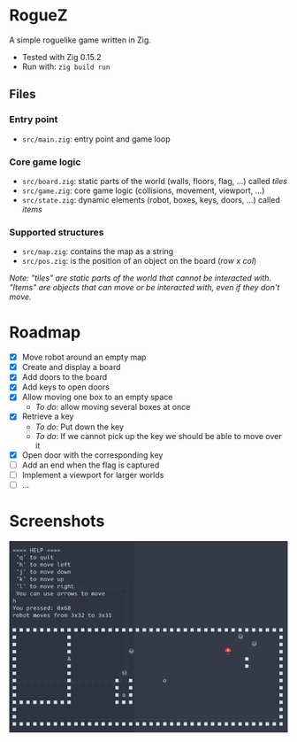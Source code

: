 # RogueZ

A simple roguelike game written in Zig.

- Tested with Zig 0.15.2
- Run with: `zig build run`

## Files

### Entry point
- `src/main.zig`: entry point and game loop

### Core game logic
- `src/board.zig`: static parts of the world (walls, floors, flag, ...) called *tiles*
- `src/game.zig`: core game logic (collisions, movement, viewport, ...)
- `src/state.zig`: dynamic elements (robot, boxes, keys, doors, ...) called *items*

### Supported structures
- `src/map.zig`: contains the map as a string
- `src/pos.zig`: is the position of an object on the board (*row x col*)

*Note: "tiles" are static parts of the world that cannot be interacted with. "Items" are objects that can move or be interacted with, even if they don't move.*

# Roadmap

- [x] Move robot around an empty map
- [x] Create and display a board
- [x] Add doors to the board
- [x] Add keys to open doors
- [x] Allow moving one box to an empty space
  - *To do*: allow moving several boxes at once
- [x] Retrieve a key
  - *To do*: Put down the key
  - *To do*: If we cannot pick up the key we should be able to move over it
- [x] Open door with the corresponding key
- [ ] Add an end when the flag is captured
- [ ] Implement a viewport for larger worlds
- [ ] ...

# Screenshots

![First steps](screenshot.png "first steps")
